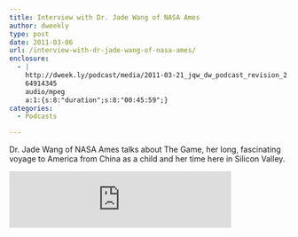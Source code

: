 ```yaml
---
title: Interview with Dr. Jade Wang of NASA Ames
author: dweekly
type: post
date: 2011-03-06
url: /interview-with-dr-jade-wang-of-nasa-ames/
enclosure:
  - |
    http://dweek.ly/podcast/media/2011-03-21_jqw_dw_podcast_revision_2.mp3
    64914345
    audio/mpeg
    a:1:{s:8:"duration";s:8:"00:45:59";}
categories:
  - Podcasts

---
```

Dr. Jade Wang of NASA Ames talks about The Game, her long, fascinating voyage to America from China as a child and her time here in Silicon Valley.

<iframe src="https://anchor.fm/dweekly/embed/episodes/Dr--Jade-Wang-ei701i" height="102px" width="400px" frameborder="0" scrolling="no"></iframe>
